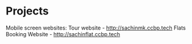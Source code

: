 # Projects
Mobile screen websites:
Tour website - http://sachinmk.ccbp.tech
Flats Booking Website - http://sachinflat.ccbp.tech
